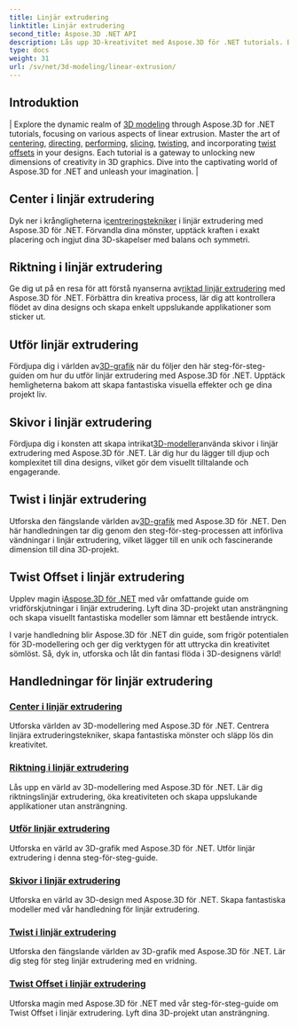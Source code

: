 ```yaml
---
title: Linjär extrudering
linktitle: Linjär extrudering
second_title: Aspose.3D .NET API
description: Lås upp 3D-kreativitet med Aspose.3D för .NET tutorials. Bemästra linjära extruderingstekniker, förbättra designen och lyft dina projekt utan ansträngning.
type: docs
weight: 31
url: /sv/net/3d-modeling/linear-extrusion/
---
```

## Introduktion
| Explore the dynamic realm of [3D modeling](./center-in-linear-extrusion/) through Aspose.3D for .NET tutorials, focusing on various aspects of linear extrusion. Master the art of [centering](./center-in-linear-extrusion/), [directing](./direction-in-linear-extrusion/), [performing](./performing-linear-extrusion/), [slicing](./slices-in-linear-extrusion/), [twisting](./twist-in-linear-extrusion/), and incorporating [twist offsets](./twist-offset-in-linear-extrusion/) in your designs. Each tutorial is a gateway to unlocking new dimensions of creativity in 3D graphics. Dive into the captivating world of Aspose.3D for .NET and unleash your imagination. |

## Center i linjär extrudering
 Dyk ner i krångligheterna i[centreringstekniker](./center-in-linear-extrusion/) i linjär extrudering med Aspose.3D för .NET. Förvandla dina mönster, upptäck kraften i exakt placering och ingjut dina 3D-skapelser med balans och symmetri.

## Riktning i linjär extrudering
 Ge dig ut på en resa för att förstå nyanserna av[riktad linjär extrudering](./direction-in-linear-extrusion/) med Aspose.3D för .NET. Förbättra din kreativa process, lär dig att kontrollera flödet av dina designs och skapa enkelt uppslukande applikationer som sticker ut.

## Utför linjär extrudering
 Fördjupa dig i världen av[3D-grafik](./performing-linear-extrusion/) när du följer den här steg-för-steg-guiden om hur du utför linjär extrudering med Aspose.3D för .NET. Upptäck hemligheterna bakom att skapa fantastiska visuella effekter och ge dina projekt liv.

## Skivor i linjär extrudering
 Fördjupa dig i konsten att skapa intrikat[3D-modeller](./slices-in-linear-extrusion/)använda skivor i linjär extrudering med Aspose.3D för .NET. Lär dig hur du lägger till djup och komplexitet till dina designs, vilket gör dem visuellt tilltalande och engagerande.

## Twist i linjär extrudering
 Utforska den fängslande världen av[3D-grafik](./twist-in-linear-extrusion/) med Aspose.3D för .NET. Den här handledningen tar dig genom den steg-för-steg-processen att införliva vändningar i linjär extrudering, vilket lägger till en unik och fascinerande dimension till dina 3D-projekt.

## Twist Offset i linjär extrudering
 Upplev magin i[Aspose.3D för .NET](./twist-offset-in-linear-extrusion/) med vår omfattande guide om vridförskjutningar i linjär extrudering. Lyft dina 3D-projekt utan ansträngning och skapa visuellt fantastiska modeller som lämnar ett bestående intryck.

I varje handledning blir Aspose.3D för .NET din guide, som frigör potentialen för 3D-modellering och ger dig verktygen för att uttrycka din kreativitet sömlöst. Så, dyk in, utforska och låt din fantasi flöda i 3D-designens värld!
## Handledningar för linjär extrudering
### [Center i linjär extrudering](./center-in-linear-extrusion/)
Utforska världen av 3D-modellering med Aspose.3D för .NET. Centrera linjära extruderingstekniker, skapa fantastiska mönster och släpp lös din kreativitet.
### [Riktning i linjär extrudering](./direction-in-linear-extrusion/)
Lås upp en värld av 3D-modellering med Aspose.3D för .NET. Lär dig riktningslinjär extrudering, öka kreativiteten och skapa uppslukande applikationer utan ansträngning.
### [Utför linjär extrudering](./performing-linear-extrusion/)
Utforska en värld av 3D-grafik med Aspose.3D för .NET. Utför linjär extrudering i denna steg-för-steg-guide.
### [Skivor i linjär extrudering](./slices-in-linear-extrusion/)
Utforska en värld av 3D-design med Aspose.3D för .NET. Skapa fantastiska modeller med vår handledning för linjär extrudering.
### [Twist i linjär extrudering](./twist-in-linear-extrusion/)
Utforska den fängslande världen av 3D-grafik med Aspose.3D för .NET. Lär dig steg för steg linjär extrudering med en vridning.
### [Twist Offset i linjär extrudering](./twist-offset-in-linear-extrusion/)
Utforska magin med Aspose.3D för .NET med vår steg-för-steg-guide om Twist Offset i linjär extrudering. Lyft dina 3D-projekt utan ansträngning.